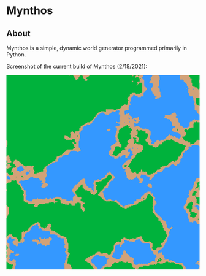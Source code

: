 # Mynthos

## About

Mynthos is a simple, dynamic world generator programmed primarily in Python.

Screenshot of the current build of Mynthos (2/18/2021):

![Example](https://github.com/Wolfed9902/Mynthos/blob/main/assets/img/example.png)
